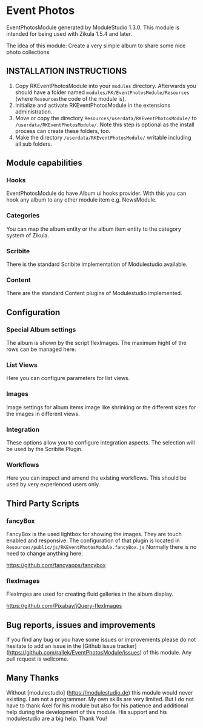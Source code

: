 # Event Photos

EventPhotosModule generated by ModuleStudio 1.3.0. This module is intended for being used with Zikula 1.5.4 and later.

The idea of this module: Create a very simple album to share some nice photo collections

## INSTALLATION INSTRUCTIONS

1. Copy RKEventPhotosModule into your `modules` directory. Afterwards you should have a folder named `modules/RK/EventPhotosModule/Resources` (where `Resources`the code of the module is).
2. Initialize and activate RKEventPhotosModule in the extensions administration.
3. Move or copy the directory `Resources/userdata/RKEventPhotosModule/` to `/userdata/RKEventPhotosModule/`.
   Note this step is optional as the install process can create these folders, too.
4. Make the directory `/userdata/RKEventPhotosModule/` writable including all sub folders.

## Module capabilities

### Hooks

EventPhotosModule do have Album ui hooks provider. With this you can hook any album to any other module item e.g. NewsModule.

### Categories

You can map the album entity or the album item entity to the category system of Zikula.

### Scribite

There is the standard Scribite implementation of Modulestudio available.

### Content

There are the standard Content plugins of Modulestudio implemented.

## Configuration

### Special Album settings

The album is shown by the script flexImages. The maximum hight of the rows can be managed here.

### List Views
Here you can configure parameters for list views.
### Images
Image settings for album items image like shrinking or the different sizes for the images in different views.
### Integration
These options allow you to configure integration aspects. The selection will be used by the Scribite Plugin.
### Workflows
Here you can inspect and amend the existing workflows. This should be used by very experienced users only.

## Third Party Scripts
### fancyBox
 
 FancyBox is the used lightbox for showing the images. They are touch enabled and responsive.
 The configuration of that plugin is located in ``Resources/public/js/RKEventPhotosModule.fancyBox.js``
 Normally there is no need to change anything here.
 
 https://github.com/fancyapps/fancybox

### flexImages

FlexImges are used for creating fluid galleries in the album display.

https://github.com/Pixabay/jQuery-flexImages

## Bug reports, issues and improvements

If you find any bug or you have some issues or improvements please do not hesitate to add an issue in the [Github issue tracker] (https://github.com/rallek/EventPhotosModule/issues) of this module. Any pull request is wellcome. 

## Many Thanks

Without [modulestudio] (https://modulestudio.de) this module would never existing. I am not a programmer. My own skills are very limited. But I do not have to thank Axel for his module but also for his patience and additional help during the development of this module. His support and his modulestudio are a big help. Thank You!
